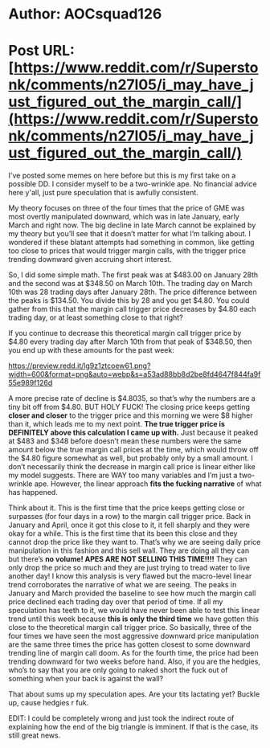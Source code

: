 # Author: AOCsquad126
# Post URL: [https://www.reddit.com/r/Superstonk/comments/n27l05/i_may_have_just_figured_out_the_margin_call/](https://www.reddit.com/r/Superstonk/comments/n27l05/i_may_have_just_figured_out_the_margin_call/)


I've posted some memes on here before but this is my first take on a possible DD. I consider myself to be a two-wrinkle ape. No financial advice here y'all, just pure speculation that is awfully consistent.

My theory focuses on three of the four times that the price of GME was most overtly manipulated downward, which was in late January, early March and right now. The big decline in late March cannot be explained by my theory but you’ll see that it doesn’t matter for what I’m talking about. I wondered if these blatant attempts had something in common, like getting too close to prices that would trigger margin calls, with the trigger price trending downward given accruing short interest.

So, I did some simple math. The first peak was at $483.00 on January 28th and the second was at $348.50 on March 10th. The trading day on March 10th was 28 trading days after January 28th. The price difference between the peaks is $134.50. You divide this by 28 and you get $4.80. You could gather from this that the margin call trigger price decreases by $4.80 each trading day, or at least something close to that right?

If you continue to decrease this theoretical margin call trigger price by $4.80 every trading day after March 10th from that peak of $348.50, then you end up with these amounts for the past week:

https://preview.redd.it/lg9z1ztcoew61.png?width=600&format=png&auto=webp&s=a53ad88bb8d2be8fd4647f844fa9f55e989f126d

A more precise rate of decline is $4.8035, so that’s why the numbers are a tiny bit off from $4.80. BUT HOLY FUCK! The closing price keeps getting **closer and closer** to the trigger price and this morning we were $8 higher than it, which leads me to my next point. **The true trigger price is DEFINITELY above this calculation I came up with.** Just because it peaked at $483 and $348 before doesn’t mean these numbers were the same amount below the true margin call prices at the time, which would throw off the $4.80 figure somewhat as well, but probably only by a small amount. I don’t necessarily think the decrease in margin call price is linear either like my model suggests. There are WAY too many variables and I’m just a two-wrinkle ape. However, the linear approach **fits the fucking narrative** of what has happened.

Think about it. This is the first time that the price keeps getting close or surpasses (for four days in a row) to the margin call trigger price. Back in January and April, once it got this close to it, it fell sharply and they were okay for a while. This is the first time that its been this close and they cannot drop the price like they want to. That’s why we are seeing daily price manipulation in this fashion and this sell wall. They are doing all they can but there’s **no volume! APES ARE NOT SELLING THIS TIME!!!!** They can only drop the price so much and they are just trying to tread water to live another day! I know this analysis is very flawed but the macro-level linear trend corroborates the narrative of what we are seeing. The peaks in January and March provided the baseline to see how much the margin call price declined each trading day over that period of time. If all my speculation has teeth to it, we would have never been able to test this linear trend until this week because **this is only the third time** we have gotten this close to the theoretical margin call trigger price. So basically, three of the four times we have seen the most aggressive downward price manipulation are the same three times the price has gotten closest to some downward trending line of margin call doom. As for the fourth time, the price had been trending downward for two weeks before hand. Also, if you are the hedgies, who’s to say that you are only going to naked short the fuck out of something when your back is against the wall?

That about sums up my speculation apes. Are your tits lactating yet? Buckle up, cause hedgies r fuk.

EDIT: I could be completely wrong and just took the indirect route of explaining how the end of the big triangle is imminent. If that is the case, its still great news.